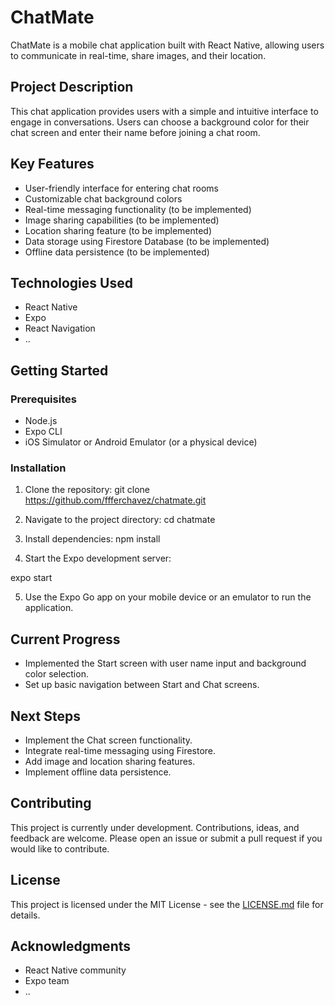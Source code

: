 # ChatMate

ChatMate is a mobile chat application built with React Native, allowing users to communicate in real-time, share images, and their location.

## Project Description

This chat application provides users with a simple and intuitive interface to engage in conversations. Users can choose a background color for their chat screen and enter their name before joining a chat room.

## Key Features

- User-friendly interface for entering chat rooms
- Customizable chat background colors
- Real-time messaging functionality (to be implemented)
- Image sharing capabilities (to be implemented)
- Location sharing feature (to be implemented)
- Data storage using Firestore Database (to be implemented)
- Offline data persistence (to be implemented)

## Technologies Used

- React Native
- Expo
- React Navigation
- ..

## Getting Started

### Prerequisites

- Node.js
- Expo CLI
- iOS Simulator or Android Emulator (or a physical device)

### Installation

1. Clone the repository:
git clone https://github.com/ffferchavez/chatmate.git

2. Navigate to the project directory:
cd chatmate

3. Install dependencies:
npm install

4. Start the Expo development server:

expo start

5. Use the Expo Go app on your mobile device or an emulator to run the application.

## Current Progress

- Implemented the Start screen with user name input and background color selection.
- Set up basic navigation between Start and Chat screens.

## Next Steps

- Implement the Chat screen functionality.
- Integrate real-time messaging using Firestore.
- Add image and location sharing features.
- Implement offline data persistence.

## Contributing

This project is currently under development. Contributions, ideas, and feedback are welcome. Please open an issue or submit a pull request if you would like to contribute.

## License

This project is licensed under the MIT License - see the [LICENSE.md](LICENSE.md) file for details.

## Acknowledgments

- React Native community
- Expo team
- ..
